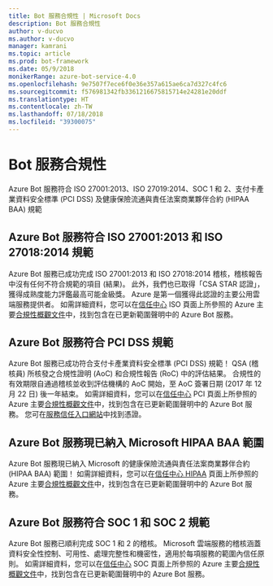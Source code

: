 ```yaml
---
title: Bot 服務合規性 | Microsoft Docs
description: Bot 服務合規性
author: v-ducvo
ms.author: v-ducvo
manager: kamrani
ms.topic: article
ms.prod: bot-framework
ms.date: 05/9/2018
monikerRange: azure-bot-service-4.0
ms.openlocfilehash: 9e7507f7ece6f0e36e357a615ae6ca7d327c4fc6
ms.sourcegitcommit: f576981342fb3361216675815714e24281e20ddf
ms.translationtype: HT
ms.contentlocale: zh-TW
ms.lasthandoff: 07/18/2018
ms.locfileid: "39300075"
---
```

# <a name="bot-service-compliance"></a>Bot 服務合規性
Azure Bot 服務符合 ISO 27001:2013、ISO 27019:2014、SOC 1 和 2、支付卡產業資料安全標準 (PCI DSS) 及健康保險流通與責任法案商業夥伴合約 (HIPAA BAA) 規範

## <a name="azure-bot-service-is-compliant-with-iso-270012013-and-iso-270182014"></a>Azure Bot 服務符合 ISO 27001:2013 和 ISO 27018:2014 規範 
Azure Bot 服務已成功完成 ISO 27001:2013 和 ISO 27018:2014 稽核，稽核報告中沒有任何不符合規範的項目 (結果)。 此外，我們也已取得「CSA STAR 認證」，獲得成熟度能力評鑑最高可能金級獎。  Azure 是第一個獲得此認證的主要公用雲端服務提供者。 如需詳細資料，您可以在[信任中心](https://www.microsoft.com/en-us/trustcenter/compliance/iso-iec-27001) ISO 頁面上所參照的 Azure 主要[合規性概觀文件](https://gallery.technet.microsoft.com/Overview-of-Azure-c1be3942)中，找到包含在已更新範圍聲明中的 Azure Bot 服務。  
 
## <a name="azure-bot-service-is-compliant-with-pci-dss"></a>Azure Bot 服務符合 PCI DSS 規範
Azure Bot 服務已成功符合支付卡產業資料安全標準 (PCI DSS) 規範！ QSA (稽核員) 所核發之合規性證明 (AoC) 和合規性報告 (RoC) 中的評估結果。 合規性的有效期限自通過稽核並收到評估機構的 AoC 開始，至 AoC 簽署日期 (2017 年 12 月 22 日) 後一年結束。 如需詳細資料，您可以在[信任中心](https://www.microsoft.com/en-us/trustcenter/compliance/iso-iec-27001) PCI 頁面上所參照的 Azure 主要[合規性概觀文件](https://gallery.technet.microsoft.com/Overview-of-Azure-c1be3942)中，找到包含在已更新範圍聲明中的 Azure Bot 服務。  您可在[服務信任入口網站](https://servicetrust.microsoft.com/)中找到憑證。
 
## <a name="azure-bot-service-is-now-covered-under-microsofts-hipaa-baa"></a>Azure Bot 服務現已納入 Microsoft HIPAA BAA 範圍
Azure Bot 服務現已納入 Microsoft 的健康保險流通與責任法案商業夥伴合約 (HIPAA BAA) 範圍！ 如需詳細資料，您可以在[信任中心 HIPAA](https://www.microsoft.com/en-us/TrustCenter/Compliance/HIPAA) 頁面上所參照的 Azure 主要[合規性概觀文件](https://gallery.technet.microsoft.com/Overview-of-Azure-c1be3942)中，找到包含在已更新範圍聲明中的 Azure Bot 服務。  


## <a name="azure-bot-service-is-compliant-with-soc-1-and-soc-2"></a>Azure Bot 服務符合 SOC 1 和 SOC 2 規範 
Azure Bot 服務已順利完成 SOC 1 和 2 的稽核。 Microsoft 雲端服務的稽核涵蓋資料安全性控制、可用性、處理完整性和機密性，適用於每項服務的範圍內信任原則。 如需詳細資料，您可以在[信任中心](https://www.microsoft.com/en-us/trustcenter/compliance/iso-iec-27001) SOC 頁面上所參照的 Azure 主要[合規性概觀文件](https://gallery.technet.microsoft.com/Overview-of-Azure-c1be3942)中，找到包含在已更新範圍聲明中的 Azure Bot 服務。  
 